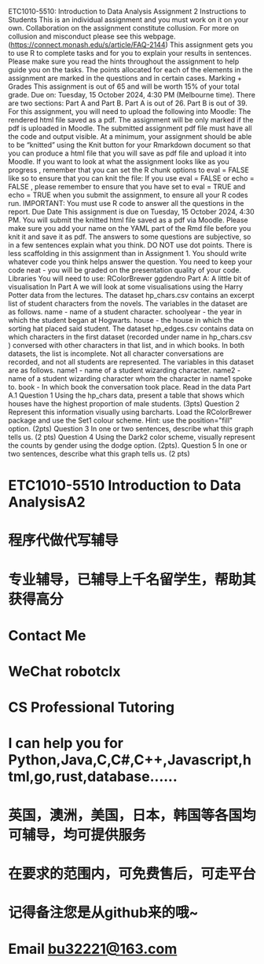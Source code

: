 ETC1010-5510: Introduction to Data
Analysis
Assignment 2
Instructions to Students
This is an individual assignment and you must work on it on your own. Collaboration on the
assignment constitute collusion. For more on collusion and misconduct please see this webpage.
(https://connect.monash.edu/s/article/FAQ-2144)
This assignment gets you to use R to complete tasks and for you to explain your results in sentences.
Please make sure you read the hints throughout the assignment to help guide you on the tasks.
The points allocated for each of the elements in the assignment are marked in the questions and in certain
cases.
Marking + Grades
This assignment is out of 65 and will be worth 15% of your total grade. Due on: Tuesday, 15 October 2024,
4:30 PM (Melbourne time).
There are two sections: Part A and Part B. Part A is out of 26. Part B is out of 39.
For this assignment, you will need to upload the following into Moodle:
The rendered html file saved as a pdf. The assignment will be only marked if the pdf is uploaded in
Moodle. The submitted assignment pdf file must have all the code and output visible.
At a minimum, your assignment should be able to be “knitted” using the Knit button for your
Rmarkdown document so that you can produce a html file that you will save as pdf file and upload it into
Moodle.
If you want to look at what the assignment looks like as you progress , remember that you can set the R chunk
options to eval = FALSE like so to ensure that you can knit the file:
If you use eval = FALSE or echo = FALSE , please remember to ensure that you have set to eval = TRUE
and echo = TRUE when you submit the assignment, to ensure all your R codes run.
IMPORTANT: You must use R code to answer all the questions in the report.
Due Date
This assignment is due on Tuesday, 15 October 2024, 4:30 PM. You will submit the knitted html file saved as a
pdf via Moodle. Please make sure you add your name on the YAML part of the Rmd file before you knit it and
save it as pdf.
The answers to some questions are subjective, so in a few sentences explain what you think. DO NOT use dot
points.
There is less scaffolding in this assignment than in Assignment 1. You should write whatever code you think
helps answer the question.
You need to keep your code neat - you will be graded on the presentation quality of your code.
Libraries
You will need to use:
RColorBrewer
ggdendro
Part A: A little bit of visualisation
In Part A we will look at some visualisations using the Harry Potter data from the lectures.
The dataset hp_chars.csv contains an excerpt list of student characters from the novels. The variables in the
dataset are as follows.
name - name of a student character.
schoolyear - the year in which the student began at Hogwarts.
house - the house in which the sorting hat placed said student.
The dataset hp_edges.csv contains data on which characters in the first dataset (recorded under name in
hp_chars.csv ) conversed with other characters in that list, and in which books. In both datasets, the list is
incomplete. Not all character conversations are recorded, and not all students are represented. The variables
in this dataset are as follows.
name1 - name of a student wizarding character.
name2 - name of a student wizarding character whom the character in name1 spoke to.
book - In which book the conversation took place.
Read in the data
Part A.1
Question 1
Using the hp_chars data, present a table that shows which houses have the highest proportion of male
students. (3pts)
Question 2
Represent this information visually using barcharts. Load the RColorBrewer package and use the Set1 colour
scheme. Hint: use the position="fill" option. (2pts)
Question 3
In one or two sentences, describe what this graph tells us. (2 pts)
Question 4
Using the Dark2 color scheme, visually represent the counts by gender using the dodge option. (2pts).
Question 5
In one or two sentences, describe what this graph tells us. (2 pts)

# ETC1010-5510 Introduction to Data AnalysisA2

# 程序代做代写辅导

# 专业辅导，已辅导上千名留学生，帮助其获得高分

# Contact Me

# WeChat robotclx

# CS Professional Tutoring

# I can help you for Python,Java,C,C#,C++,Javascript,html,go,rust,database......

# 英国，澳洲，美国，日本，韩国等各国均可辅导，均可提供服务

# 在要求的范围内，可免费售后，可走平台

# 记得备注您是从github来的哦~

# Email bu32221@163.com

